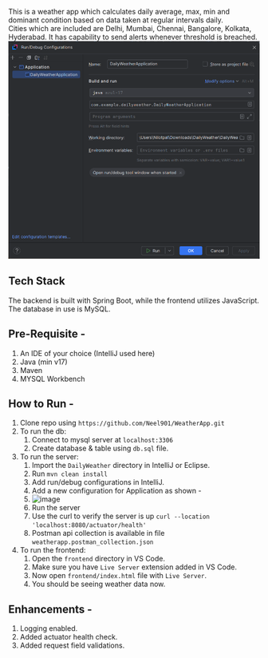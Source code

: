 This is a weather app which calculates daily average, max, min and dominant condition based on data taken at regular intervals daily.
<br>
Cities which are included are Delhi, Mumbai, Chennai, Bangalore, Kolkata, Hyderabad. 
It has capability to send alerts whenever threshold is breached.
<br>
<img src="assets/wms.png">
## Tech Stack
The backend is built with Spring Boot, while the frontend utilizes JavaScript. The database in use is MySQL.

## Pre-Requisite - 
1. An IDE of your choice (IntelliJ used here)
2. Java (min v17)
3. Maven
4. MYSQL Workbench
   
## How to Run -
1. Clone repo using  `https://github.com/Neel901/WeatherApp.git`
2. To run the db:
    1. Connect to mysql server at `localhost:3306`
    2. Create database & table using `db.sql` file.
3. To run the server:
    1. Import the `DailyWeather` directory in IntelliJ or Eclipse.
    2. Run `mvn clean install`
    3. Add run/debug configurations in IntelliJ.
    4. Add a new configuration for Application as shown -
    5. ![image](https://github.com/user-attachments/assets/6c70f8af-a210-4791-a997-2fef3d277ed5)
    6. Run the server
    7. Use the curl to verify the server is up `curl --location 'localhost:8080/actuator/health'`
    8. Postman api collection is available in file `weatherapp.postman_collection.json` 
4. To run the frontend:
    1. Open the `frontend` directory in VS Code.
    2. Make sure you have `Live Server` extension added in VS Code.
    3. Now open `frontend/index.html` file with `Live Server`.
    4. You should be seeing weather data now.
  
## Enhancements - 
1. Logging enabled.
2. Added actuator health check.
3. Added request field validations.